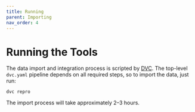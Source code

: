 ```yaml
---
title: Running
parent: Importing
nav_order: 4
---
```


# Running the Tools

The data import and integration process is scripted by [DVC](https://dvc.org).  The top-level
`dvc.yaml` pipeline depends on all required steps, so to import the data, just run:

    dvc repro

The import process will take approximately 2–3 hours.
